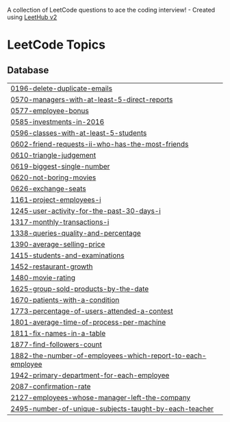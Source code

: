A collection of LeetCode questions to ace the coding interview! - Created using [LeetHub v2](https://github.com/arunbhardwaj/LeetHub-2.0)
<!---LeetCode Topics Start-->
# LeetCode Topics
## Database
|  |
| ------- |
| [0196-delete-duplicate-emails](https://github.com/bethandonovan/Leetcode/tree/master/0196-delete-duplicate-emails) |
| [0570-managers-with-at-least-5-direct-reports](https://github.com/bethandonovan/Leetcode/tree/master/0570-managers-with-at-least-5-direct-reports) |
| [0577-employee-bonus](https://github.com/bethandonovan/Leetcode/tree/master/0577-employee-bonus) |
| [0585-investments-in-2016](https://github.com/bethandonovan/Leetcode/tree/master/0585-investments-in-2016) |
| [0596-classes-with-at-least-5-students](https://github.com/bethandonovan/Leetcode/tree/master/0596-classes-with-at-least-5-students) |
| [0602-friend-requests-ii-who-has-the-most-friends](https://github.com/bethandonovan/Leetcode/tree/master/0602-friend-requests-ii-who-has-the-most-friends) |
| [0610-triangle-judgement](https://github.com/bethandonovan/Leetcode/tree/master/0610-triangle-judgement) |
| [0619-biggest-single-number](https://github.com/bethandonovan/Leetcode/tree/master/0619-biggest-single-number) |
| [0620-not-boring-movies](https://github.com/bethandonovan/Leetcode/tree/master/0620-not-boring-movies) |
| [0626-exchange-seats](https://github.com/bethandonovan/Leetcode/tree/master/0626-exchange-seats) |
| [1161-project-employees-i](https://github.com/bethandonovan/Leetcode/tree/master/1161-project-employees-i) |
| [1245-user-activity-for-the-past-30-days-i](https://github.com/bethandonovan/Leetcode/tree/master/1245-user-activity-for-the-past-30-days-i) |
| [1317-monthly-transactions-i](https://github.com/bethandonovan/Leetcode/tree/master/1317-monthly-transactions-i) |
| [1338-queries-quality-and-percentage](https://github.com/bethandonovan/Leetcode/tree/master/1338-queries-quality-and-percentage) |
| [1390-average-selling-price](https://github.com/bethandonovan/Leetcode/tree/master/1390-average-selling-price) |
| [1415-students-and-examinations](https://github.com/bethandonovan/Leetcode/tree/master/1415-students-and-examinations) |
| [1452-restaurant-growth](https://github.com/bethandonovan/Leetcode/tree/master/1452-restaurant-growth) |
| [1480-movie-rating](https://github.com/bethandonovan/Leetcode/tree/master/1480-movie-rating) |
| [1625-group-sold-products-by-the-date](https://github.com/bethandonovan/Leetcode/tree/master/1625-group-sold-products-by-the-date) |
| [1670-patients-with-a-condition](https://github.com/bethandonovan/Leetcode/tree/master/1670-patients-with-a-condition) |
| [1773-percentage-of-users-attended-a-contest](https://github.com/bethandonovan/Leetcode/tree/master/1773-percentage-of-users-attended-a-contest) |
| [1801-average-time-of-process-per-machine](https://github.com/bethandonovan/Leetcode/tree/master/1801-average-time-of-process-per-machine) |
| [1811-fix-names-in-a-table](https://github.com/bethandonovan/Leetcode/tree/master/1811-fix-names-in-a-table) |
| [1877-find-followers-count](https://github.com/bethandonovan/Leetcode/tree/master/1877-find-followers-count) |
| [1882-the-number-of-employees-which-report-to-each-employee](https://github.com/bethandonovan/Leetcode/tree/master/1882-the-number-of-employees-which-report-to-each-employee) |
| [1942-primary-department-for-each-employee](https://github.com/bethandonovan/Leetcode/tree/master/1942-primary-department-for-each-employee) |
| [2087-confirmation-rate](https://github.com/bethandonovan/Leetcode/tree/master/2087-confirmation-rate) |
| [2127-employees-whose-manager-left-the-company](https://github.com/bethandonovan/Leetcode/tree/master/2127-employees-whose-manager-left-the-company) |
| [2495-number-of-unique-subjects-taught-by-each-teacher](https://github.com/bethandonovan/Leetcode/tree/master/2495-number-of-unique-subjects-taught-by-each-teacher) |
<!---LeetCode Topics End-->